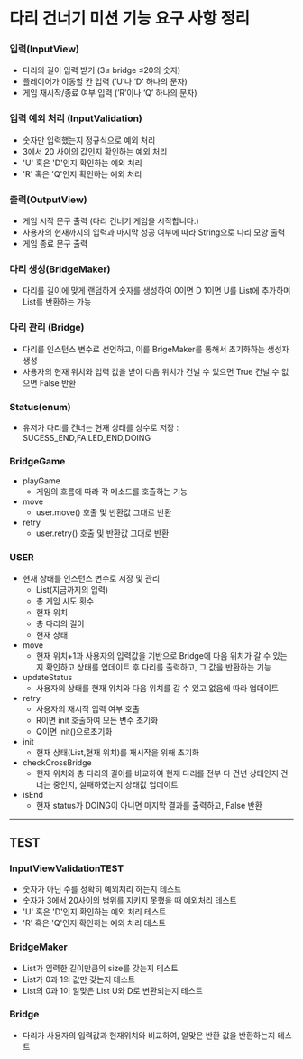 
# 다리 건너기 미션 기능 요구 사항 정리

### 입력(InputView)

- 다리의 길이 입력 받기 (3≤ bridge ≤20의 숫자)
- 플레이어가 이동할 칸 입력 (’U’나 ‘D’ 하나의 문자)
- 게임 재시작/종료 여부 입력 (’R’이나 ‘Q’ 하나의 문자)
    
### 입력 예외 처리 (InputValidation)
- 숫자만 입력했는지 정규식으로 예외 처리
- 3에서 20 사이의 값인지 확인하는 예외 처리
- 'U' 혹은 'D'인지 확인하는 예외 처리
- 'R' 혹은 'Q'인지 확인하는 예외 처리
### 출력(OutputView)

- 게임 시작 문구 출력 (다리 건너기 게임을 시작합니다.)
- 사용자의 현재까지의 입력과 마지막 성공 여부에 따라 String으로 다리 모양 출력
- 게임 종료 문구 출력

### 다리 생성(****BridgeMaker****)

- 다리를 길이에 맞게 랜덤하게 숫자를 생성하여 0이면 D 1이면 U를 List에 추가하며 List를 반환하는 가능

### 다리 관리 (Bridge)

- 다리를 인스턴스 변수로 선언하고, 이를 BrigeMaker를 통해서 초기화하는 생성자 생성
- 사용자의 현재 위치와 입력 값을 받아 다음 위치가 건널 수 있으면 True 건널 수 없으면 False 반환

### Status(enum)

- 유저가 다리를 건너는 현재 상태를 상수로 저장 : SUCESS_END,FAILED_END,DOING

### BridgeGame

- playGame
  - 게임의 흐름에 따라 각 메소드를 호출하는 기능
- move
  - user.move() 호출 및 반환값 그대로 반환
- retry
  - user.retry() 호출 및 반환값 그대로 반환

### USER

- 현재 상태를 인스턴스 변수로 저장 및 관리
  - List<String>(지금까지의 입력)
  - 총 게임 시도 횟수
  - 현재 위치
  - 총 다리의 길이
  - 현재 상태
- move
  - 현재 위치+1과 사용자의 입력값을 기반으로 Bridge에 다음 위치가 갈 수 있는지 확인하고 상태를 업데이트 후 다리를 출력하고,  그 값을 반환하는 기능
- updateStatus
  - 사용자의 상태를 현재 위치와 다음 위치를 갈 수 있고 없음에 따라 업데이트
- retry
  - 사용자의 재시작 입력 여부 호출
  - R이면 init 호출하여 모든 변수 초기화
  - Q이면 init()으로초기화
- init
  - 현재 상태(List<String>,현재 위치)를 재시작을 위해 초기화
- checkCrossBridge
  - 현재 위치와 총 다리의 길이를 비교하여 현재 다리를 전부 다 건넌 상태인지 건너는 중인지, 실패하였는지 상태값 업데이트
- isEnd
  - 현재 status가 DOING이 아니면 마지막 결과를 출력하고, False 반환

---

## TEST

### InputViewValidationTEST
- 숫자가 아닌 수를 정확히 예외처리 하는지 테스트
- 숫자가 3에서 20사이의 범위를 지키지 못했을 때 예외처리 테스트
- 'U' 혹은 'D'인지 확인하는 예외 처리 테스트
- 'R' 혹은 'Q'인지 확인하는 예외 처리 테스트

### BridgeMaker
- List가 입력한 길이만큼의 size를 갖는지 테스트
- List가 0과 1의 값만 갖는지 테스트
- List<Integer>의 0과 1이 알맞은 List<String> U와 D로 변환되는지 테스트

### Bridge
- 다리가 사용자의 입력값과 현재위치와 비교하여, 알맞은 반환 값을 반환하는지 테스트